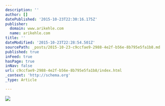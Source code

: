 ```yaml
---
description: ''
author: []
datePublished: '2015-10-23T22:30:16.175Z'
publisher:
  domain: www.arikehle.com
  name: arikehle.com
title: ''
dateModified: '2015-10-23T22:28:54.501Z'
sourcePath: _posts/2015-10-23-c9ccfae9-2988-4e2f-b56e-8b795e5fa1b8.md
published: true
inFeed: true
hasPage: true
inNav: false
url: c9ccfae9-2988-4e2f-b56e-8b795e5fa1b8/index.html
_context: 'http://schema.org'
_type: Article

---
```

![](http://static1.squarespace.com/static/55021e31e4b09b53ab4fb8c5/t/55dca089e4b01ebbf3f2ce3a/1440522378407/Headshot.jpg?format=1500w)